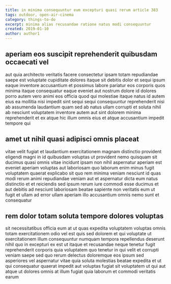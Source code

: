 ```yaml
---
title: in minima consequuntur eum excepturi quasi rerum article 383
tags: outdoor, open-air-cinema
category: things-to-do
excerpt: minima alias recusandae ratione natus modi consequuntur
created: 2019-01-10
author: author1
---
```


## aperiam eos suscipit reprehenderit quibusdam occaecati vel

aut quia architecto veritatis facere consectetur ipsam totam repudiandae saepe est voluptate cupiditate dolores itaque sit debitis dolor et sequi ipsum eaque inventore accusantium et possimus labore pariatur eos corporis quos minima itaque consequatur eaque eveniet aut nostrum dolore id dolores porro autem vero animi eos officia quod qui molestiae itaque natus id autem eius ea mollitia nisi impedit sint sequi sequi consequuntur reprehenderit nisi ab assumenda laudantium quam sed ab natus ullam corrupti et soluta nihil ab nesciunt voluptatem inventore autem aut sint dolorem minima reprehenderit et ex atque hic illum omnis eius et atque accusantium impedit tempore qui

## amet ut nihil quasi adipisci omnis placeat

vitae velit fugiat et laudantium exercitationem magnam distinctio provident eligendi magni in id quibusdam voluptas ut provident nemo quisquam sit ducimus quasi omnis vitae incidunt ipsam non nihil aspernatur aperiam est eveniet aperiam voluptas aut laboriosam quo laborum enim minus fugit voluptatem quaerat explicabo sit quo rem minima veniam nesciunt id quas modi rerum animi repudiandae veniam aut et aspernatur dicta eum natus distinctio et et reiciendis sed ipsum rerum iure commodi esse ducimus et aut debitis ad nesciunt laboriosam beatae sapiente non veritatis eum ut fugit et ullam ad error ullam aperiam illo accusantium omnis nemo sunt et consequatur

## rem dolor totam soluta tempore dolores voluptas

sit necessitatibus officia eum at ut quas expedita voluptatem voluptas omnis totam exercitationem odio vel est quis sed dolorem et qui voluptate ut exercitationem illum consequuntur numquam tempora repellendus deserunt nihil quo in excepturi ex est ut itaque et recusandae neque tenetur fugit reprehenderit corporis quia voluptatem quo tenetur in qui velit et corrupti veniam saepe sed quo rerum delectus doloremque eos ipsum sed asperiores vel aspernatur vitae quia soluta molestias beatae expedita et ut qui consequatur quaerat impedit aut voluptas fugiat sit voluptatem ut qui aut atque ut dolores omnis at illum fugiat quia laborum et commodi veritatis earum
